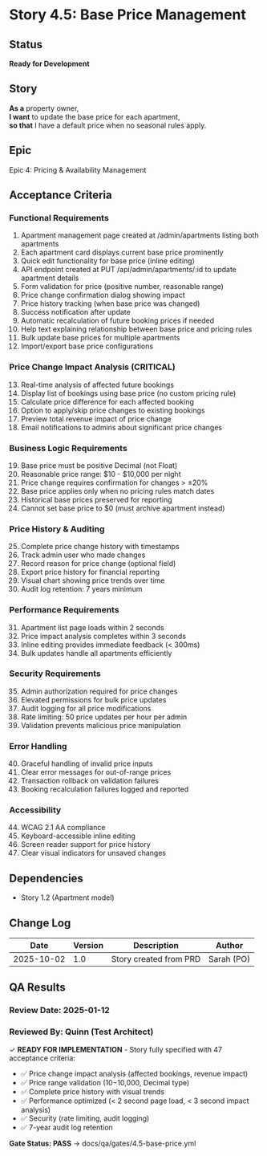 # Story 4.5: Base Price Management

## Status

**Ready for Development**

## Story

**As a** property owner,  
**I want** to update the base price for each apartment,  
**so that** I have a default price when no seasonal rules apply.

## Epic

Epic 4: Pricing & Availability Management

## Acceptance Criteria

### Functional Requirements

1. Apartment management page created at /admin/apartments listing both apartments
2. Each apartment card displays current base price prominently
3. Quick edit functionality for base price (inline editing)
4. API endpoint created at PUT /api/admin/apartments/:id to update apartment details
5. Form validation for price (positive number, reasonable range)
6. Price change confirmation dialog showing impact
7. Price history tracking (when base price was changed)
8. Success notification after update
9. Automatic recalculation of future booking prices if needed
10. Help text explaining relationship between base price and pricing rules
11. Bulk update base prices for multiple apartments
12. Import/export base price configurations

### Price Change Impact Analysis (CRITICAL)

13. Real-time analysis of affected future bookings
14. Display list of bookings using base price (no custom pricing rule)
15. Calculate price difference for each affected booking
16. Option to apply/skip price changes to existing bookings
17. Preview total revenue impact of price change
18. Email notifications to admins about significant price changes

### Business Logic Requirements

19. Base price must be positive Decimal (not Float)
20. Reasonable price range: $10 - $10,000 per night
21. Price change requires confirmation for changes > ±20%
22. Base price applies only when no pricing rules match dates
23. Historical base prices preserved for reporting
24. Cannot set base price to $0 (must archive apartment instead)

### Price History & Auditing

25. Complete price change history with timestamps
26. Track admin user who made changes
27. Record reason for price change (optional field)
28. Export price history for financial reporting
29. Visual chart showing price trends over time
30. Audit log retention: 7 years minimum

### Performance Requirements

31. Apartment list page loads within 2 seconds
32. Price impact analysis completes within 3 seconds
33. Inline editing provides immediate feedback (< 300ms)
34. Bulk updates handle all apartments efficiently

### Security Requirements

35. Admin authorization required for price changes
36. Elevated permissions for bulk price updates
37. Audit logging for all price modifications
38. Rate limiting: 50 price updates per hour per admin
39. Validation prevents malicious price manipulation

### Error Handling

40. Graceful handling of invalid price inputs
41. Clear error messages for out-of-range prices
42. Transaction rollback on validation failures
43. Booking recalculation failures logged and reported

### Accessibility

44. WCAG 2.1 AA compliance
45. Keyboard-accessible inline editing
46. Screen reader support for price history
47. Clear visual indicators for unsaved changes

## Dependencies

- Story 1.2 (Apartment model)

## Change Log

| Date       | Version | Description            | Author     |
| ---------- | ------- | ---------------------- | ---------- |
| 2025-10-02 | 1.0     | Story created from PRD | Sarah (PO) |

## QA Results

### Review Date: 2025-01-12

### Reviewed By: Quinn (Test Architect)

✓ **READY FOR IMPLEMENTATION** - Story fully specified with 47 acceptance criteria:

- ✅ Price change impact analysis (affected bookings, revenue impact)
- ✅ Price range validation ($10-$10,000, Decimal type)
- ✅ Complete price history with visual trends
- ✅ Performance optimized (< 2 second page load, < 3 second impact analysis)
- ✅ Security (rate limiting, audit logging)
- ✅ 7-year audit log retention

**Gate Status: PASS** → docs/qa/gates/4.5-base-price.yml
